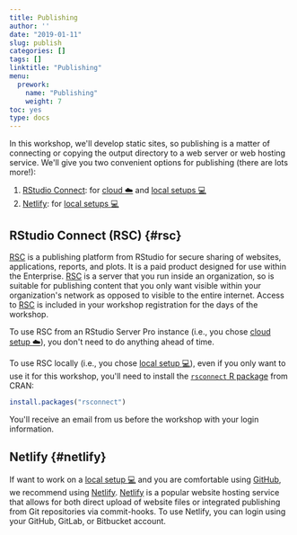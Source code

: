 ```yaml
---
title: Publishing
author: ''
date: "2019-01-11"
slug: publish
categories: []
tags: []
linktitle: "Publishing"
menu:
  prework:
    name: "Publishing"
    weight: 7
toc: yes
type: docs
---
```


In this workshop, we'll develop static sites, so publishing is a matter of connecting or copying the output directory to a web server or web hosting service. We'll give you two convenient options for publishing (there are lots more!): 

1. [RStudio Connect](#rsc): for [cloud :cloud:](../cloud) and [local setups :computer:](../local)
1. [Netlify](#netlify): for [local setups :computer:](../local)

## RStudio Connect (RSC) {#rsc}

[RSC](https://www.rstudio.com/products/connect/) is a publishing platform from RStudio for secure sharing of websites, applications, reports, and plots. It is a paid product designed for use within the Enterprise. [RSC](https://www.rstudio.com/products/connect/) is a server that you run inside an organization, so is suitable for publishing content that you only want visible within your organization's network as opposed to visible to the entire internet. Access to [RSC](https://www.rstudio.com/products/connect/) is included in your workshop registration for the days of the workshop. 

To use RSC from an RStudio Server Pro instance (i.e., you chose [cloud setup :cloud:](../cloud)), you don't need to do anything ahead of time.

To use RSC locally (i.e., you chose [local setup :computer:](../local)), even if you only want to use it for this workshop, you'll need to install the [`rsconnect` R package](https://github.com/rstudio/rsconnect) from CRAN:


```r
install.packages("rsconnect")
```

You'll receive an email from us before the workshop with your login information. 

## Netlify {#netlify}

If want to work on a [local setup :computer:](../local) and you are comfortable using [GitHub](../github), we recommend using [Netlify](https://bookdown.org/yihui/rmarkdown/blogdown-deploy.html). [Netlify](https://www.netlify.com/) is a popular website hosting service that allows for both direct upload of website files or integrated publishing from Git repositories via commit-hooks. To use Netlify, you can login using your GitHub, GitLab, or Bitbucket account.
